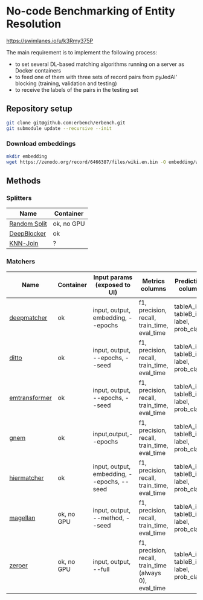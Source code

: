 # No-code Benchmarking of Entity Resolution

https://swimlanes.io/u/k3Rmy375P

The main requirement is to implement the following process:

- to set several DL-based matching algorithms running on a server as Docker containers
- to feed one of them with three sets of record pairs from pyJedAI' blocking (training, validation and testing)
- to receive the labels of the pairs in the testing set

## Repository setup

```bash
git clone git@github.com:erbench/erbench.git
git submodule update --recursive --init
```

### Download embeddings

```bash
mkdir embedding
wget https://zenodo.org/record/6466387/files/wiki.en.bin -O embedding/wiki.en.bin
```

## Methods

### Splitters

| Name                                             | Container  |
|--------------------------------------------------|------------|
| [Random Split](splitters/random-split/README.md) | ok, no GPU |
| [DeepBlocker](splitters/DeepBlocker/README.md)   | ok         |
| [KNN-Join](splitters/KNN-Join/README.md)         | ?          |

### Matchers

| Name                                             | Container  | Input params (exposed to UI)               | Metrics columns                                         | Predictions columns                      |
|--------------------------------------------------|------------|--------------------------------------------|---------------------------------------------------------|------------------------------------------|
| [deepmatcher](methods/deepmatcher/README.md)     | ok         | input, output, embedding, --epochs         | f1, precision, recall, train_time, eval_time            | tableA_id, tableB_id, label, prob_class1 |
| [ditto](methods/ditto/README.md)                 | ok         | input, output, --epochs, --seed            | f1, precision, recall, train_time, eval_time            | tableA_id, tableB_id, label, prob_class1 |
| [emtransformer](methods/emtransformer/README.md) | ok         | input, output, --epochs, --seed            | f1, precision, recall, train_time, eval_time            | tableA_id, tableB_id, label, prob_class1 |
| [gnem](methods/gnem/README.md)                   | ok         | input,output,--epochs                      | f1, precision, recall, train_time, eval_time            | tableA_id, tableB_id, label, prob_class1 |
| [hiermatcher](methods/hiermatcher/README.md)     | ok         | input, output, embedding, --epochs, --seed | f1, precision, recall, train_time, eval_time            | tableA_id, tableB_id, label, prob_class1 |
| [magellan](methods/magellan/README.md)           | ok, no GPU | input, output, --method, --seed            | f1, precision, recall, train_time, eval_time            | tableA_id, tableB_id, label, prob_class1 |
| [zeroer](methods/zeroer/README.md)               | ok, no GPU | input, output, --full                      | f1, precision, recall, train_time (always 0), eval_time | tableA_id, tableB_id, label, prob_class1 |
